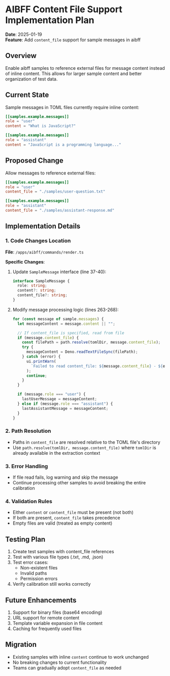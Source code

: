 # AIBFF Content File Support Implementation Plan

**Date**: 2025-01-19\
**Feature**: Add `content_file` support for sample messages in aibff

## Overview

Enable aibff samples to reference external files for message content instead of
inline content. This allows for larger sample content and better organization of
test data.

## Current State

Sample messages in TOML files currently require inline content:

```toml
[[samples.example.messages]]
role = "user"
content = "What is JavaScript?"

[[samples.example.messages]]
role = "assistant"
content = "JavaScript is a programming language..."
```

## Proposed Change

Allow messages to reference external files:

```toml
[[samples.example.messages]]
role = "user"
content_file = "./samples/user-question.txt"

[[samples.example.messages]]
role = "assistant"
content_file = "./samples/assistant-response.md"
```

## Implementation Details

### 1. Code Changes Location

**File**: `/apps/aibff/commands/render.ts`

**Specific Changes**:

1. Update `SampleMessage` interface (line 37-40):
   ```typescript
   interface SampleMessage {
     role: string;
     content?: string;
     content_file?: string;
   }
   ```

2. Modify message processing logic (lines 263-268):
   ```typescript
   for (const message of sample.messages) {
     let messageContent = message.content || "";

     // If content_file is specified, read from file
     if (message.content_file) {
       const filePath = path.resolve(tomlDir, message.content_file);
       try {
         messageContent = Deno.readTextFileSync(filePath);
       } catch (error) {
         ui.printWarn(
           `Failed to read content_file: ${message.content_file} - ${error.message}`,
         );
         continue;
       }
     }

     if (message.role === "user") {
       lastUserMessage = messageContent;
     } else if (message.role === "assistant") {
       lastAssistantMessage = messageContent;
     }
   }
   ```

### 2. Path Resolution

- Paths in `content_file` are resolved relative to the TOML file's directory
- Use `path.resolve(tomlDir, message.content_file)` where `tomlDir` is already
  available in the extraction context

### 3. Error Handling

- If file read fails, log warning and skip the message
- Continue processing other samples to avoid breaking the entire calibration

### 4. Validation Rules

- Either `content` or `content_file` must be present (not both)
- If both are present, `content_file` takes precedence
- Empty files are valid (treated as empty content)

## Testing Plan

1. Create test samples with content_file references
2. Test with various file types (.txt, .md, .json)
3. Test error cases:
   - Non-existent files
   - Invalid paths
   - Permission errors
4. Verify calibration still works correctly

## Future Enhancements

1. Support for binary files (base64 encoding)
2. URL support for remote content
3. Template variable expansion in file content
4. Caching for frequently used files

## Migration

- Existing samples with inline `content` continue to work unchanged
- No breaking changes to current functionality
- Teams can gradually adopt `content_file` as needed
